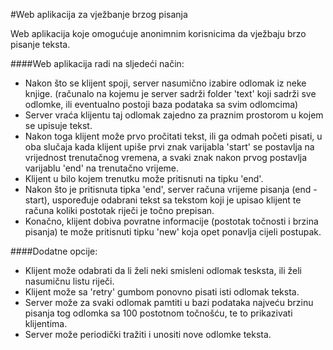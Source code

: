 #Web aplikacija za vježbanje brzog pisanja

Web aplikacija koje omogućuje anonimnim korisnicima da vježbaju brzo pisanje teksta.

####Web aplikacija radi na sljedeći način:
* Nakon što se klijent spoji, server nasumično izabire odlomak iz neke knjige. (računalo na kojemu je server sadrži folder 'text' koji sadrži sve odlomke, ili eventualno postoji baza podataka sa svim odlomcima)
* Server vraća klijentu taj odlomak zajedno za praznim prostorom u kojem se upisuje tekst.
* Nakon toga klijent može prvo pročitati tekst, ili ga odmah početi pisati, u oba slučaja kada klijent upiše prvi znak varijabla 'start' se postavlja na vrijednost trenutačnog vremena, a svaki znak nakon prvog postavlja varijablu 'end' na trenutačno vrijeme. 
* Klijent u bilo kojem trenutku može pritisnuti na tipku 'end'.
* Nakon što je pritisnuta tipka 'end', server računa vrijeme pisanja (end - start), uspoređuje odabrani tekst sa tekstom koji je upisao klijent te računa koliki postotak riječi je točno prepisan.
* Konačno, klijent dobiva povratne informacije (postotak točnosti i brzina pisanja) te može pritisnuti tipku 'new' koja opet ponavlja cijeli postupak.

####Dodatne opcije:
* Klijent može odabrati da li želi neki smisleni odlomak tesksta, ili želi nasumičnu listu riječi.
* Klijent može sa 'retry' gumbom ponovno pisati isti odlomak teksta.
* Server može za svaki odlomak pamtiti u bazi podataka najveću brzinu pisanja tog odlomka sa 100 postotnom točnošću, te to prikazivati klijentima.
* Server može periodički tražiti i unositi nove odlomke teksta.










